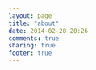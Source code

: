 ```yaml
---
layout: page
title: "about"
date: 2014-02-28 20:26
comments: true
sharing: true
footer: true
---
```


